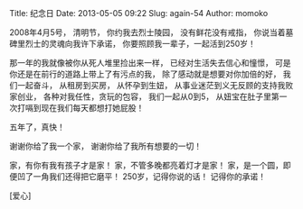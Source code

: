 Title: 纪念日
Date: 2013-05-05 09:22
Slug: again-54
Author: momoko

2008年4月5号，
清明节，
你约我去烈士陵园，
没有鲜花没有戒指，
你说当着墓碑里烈士的灵魂向我许下承诺，
你要照顾我一辈子，一起活到250岁！

那一年的我就像被你从死人堆里捡出来一样，
已经对生活失去信心和憧憬，
可是你还是在前行的道路上带上了有污点的我，
除了感动就是想要对你加倍的好，
我们一起奋斗，
从租房到买房，
从怀孕到生妞，
从事业迷茫到义无反顾的支持我败家创业，
各种对我任性，贪玩的包容，
我们一起从0到5，
从妞宝在肚子里第一次打嗝到现在我们每天都想打她屁股！

五年了，真快！

谢谢你给了我一个家，
谢谢你给了我所有想要的一切！

家，有你有我有孩子才是家！
家，不管多晚都亮着灯才是家！
家，是一个圆，即便凹了一角我们还得把它磨平！
250岁，记得你说的话！
记得你的承诺！

[爱心]
